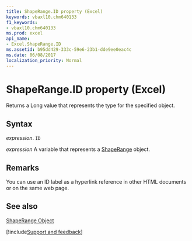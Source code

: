 ```yaml
---
title: ShapeRange.ID property (Excel)
keywords: vbaxl10.chm640133
f1_keywords:
- vbaxl10.chm640133
ms.prod: excel
api_name:
- Excel.ShapeRange.ID
ms.assetid: b95dd429-333c-59e6-23b1-dde9ee0eac4c
ms.date: 06/08/2017
localization_priority: Normal
---
```



# ShapeRange.ID property (Excel)

Returns a Long value that represents the type for the specified object.


## Syntax

_expression_. `ID`

_expression_ A variable that represents a [ShapeRange](./Excel.ShapeRange.md) object.


## Remarks

You can use an ID label as a hyperlink reference in other HTML documents or on the same web page.


## See also


[ShapeRange Object](Excel.ShapeRange.md)

[!include[Support and feedback](~/includes/feedback-boilerplate.md)]